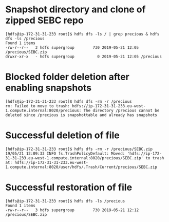 # Snapshot directory and clone of zipped SEBC repo
~~~
[hdfs@ip-172-31-31-233 root]$ hdfs dfs -ls / | grep precious & hdfs dfs -ls /precious
Found 1 items
-rw-r--r--   3 hdfs supergroup        730 2019-05-21 12:05 /precious/SEBC.zip
drwxr-xr-x   - hdfs supergroup          0 2019-05-21 12:05 /precious
~~~

# Blocked folder deletion after enabling snapshots

~~~
[hdfs@ip-172-31-31-233 root]$ hdfs dfs -rm -r /precious
rm: Failed to move to trash: hdfs://ip-172-31-31-233.eu-west-1.compute.internal:8020/precious: The directory /precious cannot be deleted since /precious is snapshottable and already has snapshots
~~~

# Successful deletion of file

~~~
[hdfs@ip-172-31-31-233 root]$ hdfs dfs -rm -r /precious/SEBC.zip
19/05/21 12:09:33 INFO fs.TrashPolicyDefault: Moved: 'hdfs://ip-172-31-31-233.eu-west-1.compute.internal:8020/precious/SEBC.zip' to trash at: hdfs://ip-172-31-31-233.eu-west-1.compute.internal:8020/user/hdfs/.Trash/Current/precious/SEBC.zip
~~~

# Successful restoration of file
~~~
[hdfs@ip-172-31-31-233 root]$ hdfs dfs -ls /precious
Found 1 items
-rw-r--r--   3 hdfs supergroup        730 2019-05-21 12:12 /precious/SEBC.zip
~~~

